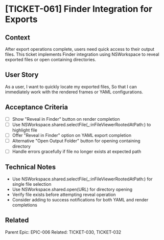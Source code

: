 # [TICKET-061] Finder Integration for Exports

## Context
After export operations complete, users need quick access to their output files. This ticket implements Finder integration using NSWorkspace to reveal exported files or open containing directories.

## User Story
As a user,
I want to quickly locate my exported files,
So that I can immediately work with the rendered frames or YAML configurations.

## Acceptance Criteria
- [ ] Show "Reveal in Finder" button on render completion
- [ ] Use NSWorkspace.shared.selectFile(_:inFileViewerRootedAtPath:) to highlight file
- [ ] Offer "Reveal in Finder" option on YAML export completion
- [ ] Alternative "Open Output Folder" button for opening containing directory
- [ ] Handle errors gracefully if file no longer exists at expected path

## Technical Notes
- Use NSWorkspace.shared.selectFile(_:inFileViewerRootedAtPath:) for single file selection
- Use NSWorkspace.shared.open(URL) for directory opening
- Verify file exists before attempting reveal operation
- Consider adding to success notifications for both YAML and render completions

## Related
Parent Epic: EPIC-006
Related: TICKET-030, TICKET-032
